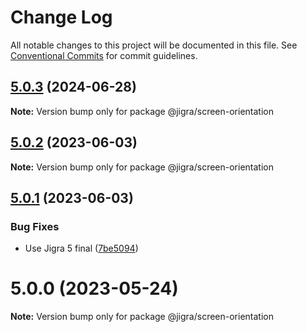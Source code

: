 # Change Log

All notable changes to this project will be documented in this file.
See [Conventional Commits](https://conventionalcommits.org) for commit guidelines.

## [5.0.3](https://github.com/familyjs/jigra-plugins/compare/@jigra/screen-orientation@5.0.2...@jigra/screen-orientation@5.0.3) (2024-06-28)

**Note:** Version bump only for package @jigra/screen-orientation





## [5.0.2](https://github.com/familyjs/jigra-plugins/compare/@jigra/screen-orientation@5.0.1...@jigra/screen-orientation@5.0.2) (2023-06-03)

**Note:** Version bump only for package @jigra/screen-orientation





## [5.0.1](https://github.com/familyjs/jigra-plugins/compare/@jigra/screen-orientation@5.0.0...@jigra/screen-orientation@5.0.1) (2023-06-03)


### Bug Fixes

* Use Jigra 5 final ([7be5094](https://github.com/familyjs/jigra-plugins/commit/7be509425c5cc9f21b1f9e78794b2c6b76ca7702))





# 5.0.0 (2023-05-24)

**Note:** Version bump only for package @jigra/screen-orientation
